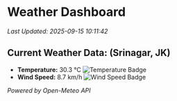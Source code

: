 
# Weather Dashboard

_Last Updated: 2025-09-15 10:11:42_

## Current Weather Data: (Srinagar, JK)
- **Temperature:** 30.3 °C ![Temperature Badge](https://img.shields.io/badge/Temperature-High%20Temp-orange)
- **Wind Speed:** 8.7 km/h ![Wind Speed Badge](https://img.shields.io/badge/Wind%20Speed-Light%20Wind-blue)

*Powered by Open-Meteo API*
